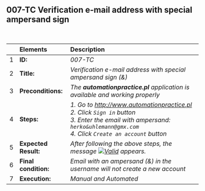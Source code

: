 ## 007-TC Verification e-mail address with special ampersand sign

<br>

|     | Elements             | Description                                                                                                                                                                          |
| :-- | :------------------- | :----------------------------------------------------------------------------------------------------------------------------------------------------------------------------------- |
| 1   | **ID:**              | _007-TC_                                                                                                                                                                             |
| 2   | **Title:**           | _Verification e-mail address with special ampersand sign (&)_                                                                                                                        |
| 3   | **Preconditions:**   | _The **automationpractice.pl** application is available and working properly_                                                                                                        |
| 4   | **Steps:**           | _1. Go to http://www.automationpractice.pl <br> 2. Click `Sign in` button <br> 3. Enter the email with ampersand: `herko&uhlemann@gmx.com` <br> 4. Click `Create an account` button_ |
| 5   | **Expected Result:** | _After following the above steps, the message [![Valid](https://img.shields.io/badge/Invalid%20email%20address.-f3515c)](#) appears._                                                |
| 6   | **Final condition:** | _Email with an ampersand (&) in the username will not create a new account_                                                                                                          |
| 7   | **Execution:**       | _Manual and Automated_                                                                                                                                                               |
